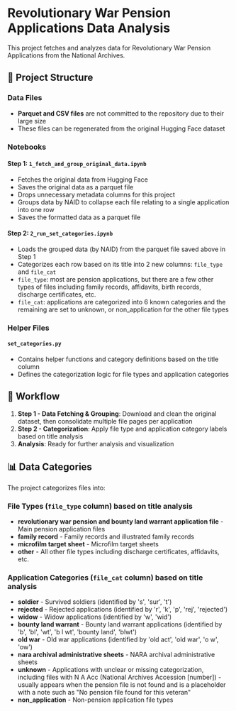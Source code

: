 # Revolutionary War Pension Applications Data Analysis

This project fetches and analyzes data for Revolutionary War Pension Applications from the National Archives.

## 📁 Project Structure

### Data Files

- **Parquet and CSV files** are not committed to the repository due to their large size
- These files can be regenerated from the original Hugging Face dataset

### Notebooks

#### Step 1: `1_fetch_and_group_original_data.ipynb`

- Fetches the original data from Hugging Face
- Saves the original data as a parquet file
- Drops unnecessary metadata columns for this project
- Groups data by NAID to collapse each file relating to a single application into one row
- Saves the formatted data as a parquet file

#### Step 2: `2_run_set_categories.ipynb`

- Loads the grouped data (by NAID) from the parquet file saved above in Step 1
- Categorizes each row based on its title into 2 new columns: `file_type` and `file_cat`
- `file_type`: most are pension applications, but there are a few other types of files including family records, affidavits, birth records, discharge certificates, etc.
- `file_cat`: applications are categorized into 6 known categories and the remaining are set to unknown, or non_application for the other file types

### Helper Files

#### `set_categories.py`

- Contains helper functions and category definitions based on the title column
- Defines the categorization logic for file types and application categories

## 🔄 Workflow

1. **Step 1 - Data Fetching & Grouping**: Download and clean the original dataset, then consolidate multiple file pages per application
2. **Step 2 - Categorization**: Apply file type and application category labels based on title analysis
3. **Analysis**: Ready for further analysis and visualization

## 📊 Data Categories

The project categorizes files into:

### File Types (`file_type` column) based on title analysis

- **revolutionary war pension and bounty land warrant application file** - Main pension application files
- **family record** - Family records and illustrated family records
- **microfilm target sheet** - Microfilm target sheets
- **other** - All other file types including discharge certificates, affidavits, etc.

### Application Categories (`file_cat` column) based on title analysis

- **soldier** - Survived soldiers (identified by 's', 'sur', 't')
- **rejected** - Rejected applications (identified by 'r', 'k', 'p', 'rej', 'rejected')
- **widow** - Widow applications (identified by 'w', 'wid')
- **bounty land warrant** - Bounty land warrant applications (identified by 'b', 'bl', 'wt', 'b l wt', 'bounty land', 'blwt')
- **old war** - Old war applications (identified by 'old act', 'old war', 'o w', 'ow')
- **nara archival administrative sheets** - NARA archival administrative sheets
- **unknown** - Applications with unclear or missing categorization, including files with N A Acc (National Archives Accession [number]) - usually appears when the pension file is not found and is a placeholder with a note such as "No pension file found for this veteran"
- **non_application** - Non-pension application file types
